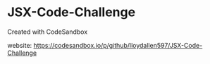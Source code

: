 # JSX-Code-Challenge
Created with CodeSandbox

website: https://codesandbox.io/p/github/lloydallen597/JSX-Code-Challenge
